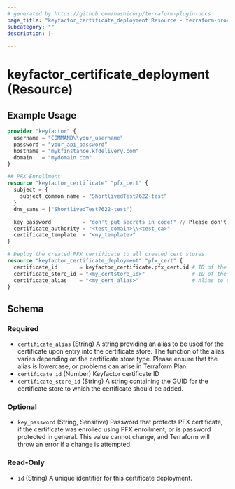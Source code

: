 ```yaml
---
# generated by https://github.com/hashicorp/terraform-plugin-docs
page_title: "keyfactor_certificate_deployment Resource - terraform-provider-v2"
subcategory: ""
description: |-
  
---
```


# keyfactor_certificate_deployment (Resource)



## Example Usage

```terraform
provider "keyfactor" {
  username = "COMMAND\\your_username"
  password = "your_api_password"
  hostname = "mykfinstance.kfdelivery.com"
  domain   = "mydomain.com"
}

## PFX Enrollment
resource "keyfactor_certificate" "pfx_cert" {
  subject = {
    subject_common_name = "ShortlivedTest7622-test"
  }
  dns_sans = ["ShortlivedTest7622-test"]

  key_password          = "don't put secrets in code!" // Please don't use this password in production pass in an environmental variable or something
  certificate_authority = "<test_domain>\\<test_ca>"
  certificate_template  = "<my_template>"
}

# Deploy the created PFX certificate to all created cert stores
resource "keyfactor_certificate_deployment" "pfx_cert" {
  certificate_id       = keyfactor_certificate.pfx_cert.id # ID of the certificate to deploy
  certificate_store_id = "<my_certstore_id>"               # ID of the certificate store to deploy to
  certificate_alias    = "<my_cert_alias>"                 # Alias to use for the certificate in the store
}
```

<!-- schema generated by tfplugindocs -->
## Schema

### Required

- `certificate_alias` (String) A string providing an alias to be used for the certificate upon entry into the certificate store. The function of the alias varies depending on the certificate store type. Please ensure that the alias is lowercase, or problems can arise in Terraform Plan.
- `certificate_id` (Number) Keyfactor certificate ID
- `certificate_store_id` (String) A string containing the GUID for the certificate store to which the certificate should be added.

### Optional

- `key_password` (String, Sensitive) Password that protects PFX certificate, if the certificate was enrolled using PFX enrollment, or is password protected in general. This value cannot change, and Terraform will throw an error if a change is attempted.

### Read-Only

- `id` (String) A unique identifier for this certificate deployment.


